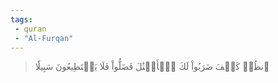 ```yaml
---
tags: 
 - quran 
 - "Al-Furqan"
---
```


> ٱنظُرۡ كَيۡفَ ضَرَبُواْ لَكَ ٱلۡأَمۡثَٰلَ فَضَلُّواْ فَلَا يَسۡتَطِيعُونَ سَبِيلٗا
